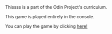 Thissss is a part of the Odin Project's curriculum.

This game is played entirely in the console.

You can play the game by clicking [here!](https://replit.com/@SwaroopAjit/Mastermind?v=1)
